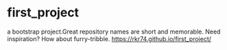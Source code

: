 # first_project
a bootstrap project.Great repository names are short and memorable. Need inspiration? How about furry-tribble.
https://rkr74.github.io/first_project/
